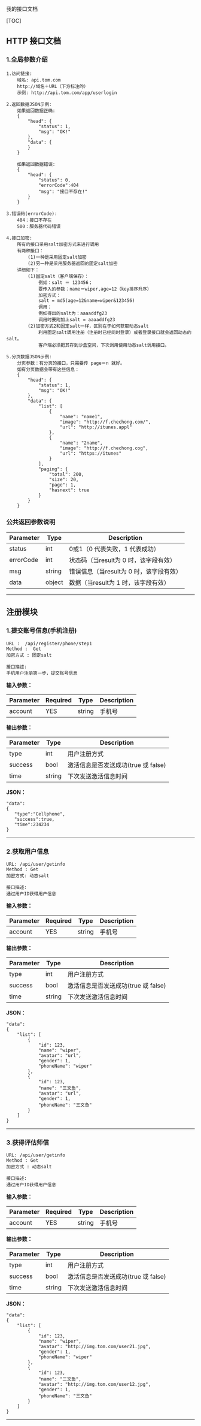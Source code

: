 我的接口文档

[TOC]

## HTTP 接口文档

### 1.全局参数介绍

```
1.访问链接:
	域名: api.tom.com
	http://域名＋URL（下方标注的）
	示例: http://api.tom.com/app/userlogin
	
2.返回数据JSON示例:
	如果返回数据正确:
	{
	    "head": {
	        "status": 1,
	        "msg": "OK!"
	    },
	    "data": {  
	    }
	}	

	如果返回数据错误:
	{	
	    "head": {
	        "status": 0,
	        "errorCode":404
	        "msg": "接口不存在!"
	    }
	}

3.错误码(errorCode):
	404：接口不存在
	500：服务器代码错误
	
4.接口加密:
	所有的接口采用salt加密方式来进行调用
	有两种接口：
		(1)一种是采用固定salt加密
		(2)另一种是采用服务器返回的固定salt加密
	详细如下：
		(1)固定salt（客户端保存）：
			例如：salt ＝ 123456；
			要传入的参数：name＝wiper,age=12（key排序升序）
			加密方式：
			salt = md5(age=12&name=wiper&123456)
			调用：
			例如得出的salt为：aaaaddfg23
			调用时要附加上salt = aaaaddfg23
		(2)加密方式2和固定salt一样，区别在于如何获取动态salt
			利用固定salt调用注册（注册时已经同时登录）或者登录接口就会返回动态的salt。
			客户端必须把其存到沙盒空间，下次调用使用动态salt调用接口。
	
5.分页数据JSON示例:
	分页参数：有分页的接口，只需要传 page＝n 就好。
	如有分页数据会带有这些信息：
	{
	    "head": {
	        "status": 1,
	        "msg": "OK!"
	    },
	    "data": {
	        "list": [
	            {
	                "name": "name1",
	                "image": "http://f.chechong.com/",
	                "url": "http://itunes.appl"
	            },
	            {
	                "name": "2name",
	                "image": "http://f.chechong.cog",
	                "url": "https://itunes"
	            }
	        ],
	        "paging": {
	            "total": 200,
	            "size": 20,
	            "page": 1,
	            "hasnext": true
	        }
	    }
	}
```

### 公共返回参数说明

Parameter|Type|Description
-----|-----|-----
status|int|0或1（0 代表失败，1 代表成功）
errorCode|int|状态码（当result为 0 时，该字段有效）
msg|string|错误信息（当result为 0 时，该字段有效）
data|object|数据（当result为 1 时，该字段有效）


--------------------------------------------------------------		
## 注册模块

### 1.提交账号信息(手机注册)

```
URL :  /api/register/phone/step1
Method :  Get
加密方式 : 固定salt
    
接口描述:
手机用户注册第一步，提交账号信息
```

**输入参数：**

Parameter|Required|Type|Description
-----|-----|-----|-----
account|YES|string|手机号 

**输出参数：**

Parameter|Type|Description
-----|-----|-----
type |int|用户注册方式 
success|bool|激活信息是否发送成功(true 或 false)
time |string|下次发送激活信息时间

**JSON：**

```
"data":
{
   "type":"Cellphone",
   "success":true,
   "time":234234
}
```
--------------------------------------------------------------		
### 2.获取用户信息

```
URL: /api/user/getinfo
Method : Get
加密方式: 动态salt
  
接口描述:
通过用户ID获得用户信息
```

**输入参数：**

Parameter|Required|Type|Description
-----|-----|-----|-----
account|YES|string|手机号 

**输出参数：**

Parameter|Type|Description
-----|-----|-----
type |int|用户注册方式 
success|bool|激活信息是否发送成功(true 或 false)
time |string|下次发送激活信息时间

**JSON：**

```
"data":
{
    "list": [
        {
            "id": 123,
            "name": "wiper",
            "avatar": "url",
            "gender": 1,
            "phoneName": "wiper"
        },
        {
            "id": 123,
            "name": "三文鱼",
            "avatar": "url",
            "gender": 1,
            "phoneName": "三文鱼"
        }
    ]
}    
```
--------------------------------------------------------------

### 3.获得评估师信

```
URL: /api/user/getinfo
Method : Get
加密方式 : 动态salt
    
接口描述:
通过用户ID获得用户信息
```

**输入参数：**

Parameter|Required|Type|Description
-----|-----|-----|-----
account|YES|string|手机号 

**输出参数：**

Parameter|Type|Description
-----|-----|-----
type |int|用户注册方式 
success|bool|激活信息是否发送成功(true 或 false)
time |string|下次发送激活信息时间

**JSON：**

```
"data":
{
    "list": [
        {
            "id": 123,
            "name": "wiper",
            "avatar": "http://img.tom.com/user21.jpg",
            "gender": 1,
            "phoneName": "wiper"
        },
        {
            "id": 123,
            "name": "三文鱼",
            "avatar": "http://img.tom.com/user12.jpg",
            "gender": 1,
            "phoneName": "三文鱼"
        }
    ]
}    
```
--------------------------------------------------------------

